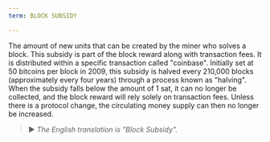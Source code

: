 ```yaml
---
term: BLOCK SUBSIDY

---
```

The amount of new units that can be created by the miner who solves a block. This subsidy is part of the block reward along with transaction fees. It is distributed within a specific transaction called "coinbase". Initially set at 50 bitcoins per block in 2009, this subsidy is halved every 210,000 blocks (approximately every four years) through a process known as "halving". When the subsidy falls below the amount of 1 sat, it can no longer be collected, and the block reward will rely solely on transaction fees. Unless there is a protocol change, the circulating money supply can then no longer be increased.

> ► *The English translation is "Block Subsidy".*